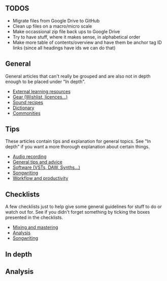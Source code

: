 ## TODOS
- Migrate files from Google Drive to GitHub
- Clean up files on a macro/micro scale 
- Make occassional zip file back ups to Google Drive
- Try to have stuff, where it makes sense, in alphabetical order
- Make more table of contents/overview and have them be anchor tag ID links (since all headings have ids we can do that)

## General
General articles that can't really be grouped and are also not in depth enough to be placed under "In depth".
- [External learning resources](external-learning-resources)
- [Gear (Wishlist, licences...)](gear.md)
- [Sound recipes](sound-recipes.md)
- [Dictionary](dictionary.md)
- [Commonities](commonities.md)

## Tips
These articles contain tips and explanation for general topics. See "In depth" if you want a more thorough explanation about certain things.

- [Audio recording](audio-recording.md)
- [General tips and advice](general-tips-and-advice.md)
- [Software (VSTs, DAW, Synths...)](software.md)
- [Songwriting](songwriting.md)
- [Workflow and productivity](workflow-and-productivity.md)

## Checklists
A few checklists just to help give some general guidelines for stuff to do or watch out for. See if you didn't forget something by ticking the boxes presented in the checklists.
- [Mixing and mastering](mixing-and-mastering-checklist.md)
- [Analysis](analysis-checklist.md)
- [Songwriting](songwriting-checklist.md)

## In depth

## Analysis
